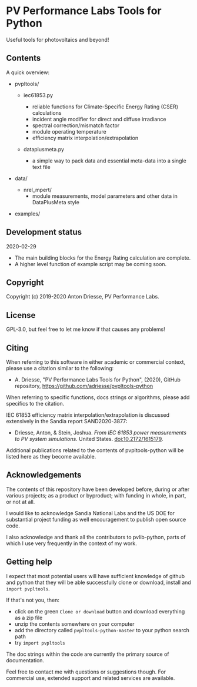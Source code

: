 # PV Performance Labs Tools for Python

Useful tools for photovoltaics and beyond!

Contents
--------

A quick overview:

- pvpltools/
	- iec61853.py
		- reliable functions for Climate-Specific Energy Rating (CSER) calculations
		- incident angle modifier for direct and diffuse irradiance
		- spectral correction/mismatch factor
		- module operating temperature
		- efficiency matrix interpolation/extrapolation

	- dataplusmeta.py
		- a simple way to pack data and essential meta-data into a single text file

- data/
	- nrel_mpert/
		- module measurements, model parameters and other data in DataPlusMeta style

- examples/

Development status
------------------

2020-02-29

- The main building blocks for the Energy Rating calculation are complete.
- A higher level function of example script may be coming soon.


Copyright
---------

Copyright (c) 2019-2020 Anton Driesse, PV Performance Labs.


License
-------

GPL-3.0, but feel free to let me know if that causes any problems!


Citing
------

When referring to this software in either academic or commercial context,
please use a citation similar to the following:

- A. Driesse, "PV Performance Labs Tools for Python", (2020), GitHub repository,
  https://github.com/adriesse/pvpltools-python

When referring to specific functions, docs strings or algorithms,
please add specifics to the citation.

IEC 61853 efficiency matrix interpolation/extrapolation is discussed extensively
in the Sandia report SAND2020-3877:

- Driesse, Anton, & Stein, Joshua. 
  _From IEC 61853 power measurements to PV system simulations._ 
  United States. [doi:10.2172/1615179](https://doi.org/10.2172/1615179). 

Additional publications related to the contents of pvpltools-python
will be listed here as they become available.


Acknowledgements
----------------

The contents of this repository have been developed
before, during or after various projects; as a product or byproduct;
with funding in whole, in part, or not at all.

I would like to acknowledge Sandia National Labs and the US DOE for
substantial project funding as well encouragement to publish open source code.

I also acknowledge and thank all the contributors to pvlib-python,
parts of which I use very frequently in the context of my work.


Getting help
------------

I expect that most potential users will have sufficient knowledge of github and python
that they will be able successfully clone or download, install and `import pvpltools`.

If that's not you, then:

 - click on the green `Clone or download` button and download everything as a zip file
 - unzip the contents somewhere on your computer
 - add the directory called `pvpltools-python-master` to your python search path
 - try `import pvpltools`
 
The doc strings within the code are currently the primary source of documentation.

Feel free to contact me with questions or suggestions though.
For commercial use, extended support and related services are available.
